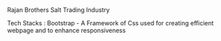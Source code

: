 Rajan Brothers Salt Trading Industry

Tech Stacks : 
Bootstrap - A Framework of Css used for creating efficient webpage and to enhance responsiveness
